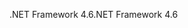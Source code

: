 <span data-ttu-id="57cf8-101">.NET Framework 4.6</span><span class="sxs-lookup"><span data-stu-id="57cf8-101">.NET Framework 4.6</span></span>